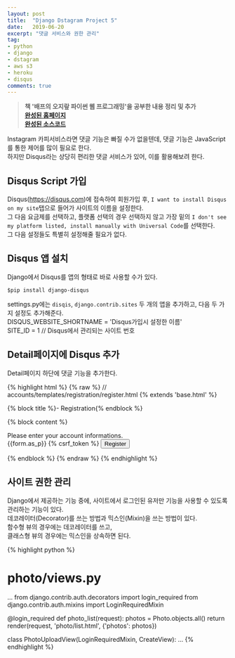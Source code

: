 ```yaml
---
layout: post
title:  "Django Dstagram Project 5"
date:   2019-06-20
excerpt: "댓글 서비스와 권한 관리"
tag:
- python
- django
- dstagram
- aws s3
- heroku
- disqus
comments: true
---
```


> **책 '배프의 오지랖 파이썬 웹 프로그래밍'을 공부한 내용 정리 및 추가**<br>
> **<a href="https://dstagram-glowingedge.herokuapp.com/">완성된 홈페이지</a>**<br>
> **<a href="https://github.com/glowingEdge/dstagram">완성된 소스코드</a>**


Instagram 카피서비스라면 댓글 기능은 빠질 수가 없을텐데, 댓글 기능은 JavaScript를 통한 제어를 많이 필요로 한다.<br>
하지만 Disqus라는 상당히 편리한 댓글 서비스가 있어, 이를 활용해보려 한다.

## Disqus Script 가입

Disqus(https://disqus.com)에 접속하여 회원가입 후, `I want to install Disqus on my site`탭으로 들어가 사이트의 이름을 설정한다.<br>
그 다음 요금제를 선택하고, 플랫폼 선택의 경우 선택하지 않고 가장 밑의 `I don't see my platform listed, install manually with Universal Code`를 선택한다.<br>
그 다음 설정들도 특별히 설정해줄 필요가 없다. 

## Disqus 앱 설치

Django에서 Disqus를 앱의 형태로 바로 사용할 수가 있다.

    $pip install django-disqus

settings.py에는 `disqis`, `django.contrib.sites` 두 개의 앱을 추가하고, 다음 두 가지 설정도 추가해준다.<br>
DISQUS_WEBSITE_SHORTNAME = 'Disqus가입시 설정한 이름' <br>
SITE_ID = 1    // Disqus에서 관리되는 사이트 번호<br>

## Detail페이지에 Disqus 추가

Detail페이지 하단에 댓글 기능을 추가한다.

{% highlight html %}
{% raw %}
// accounts/templates/registration/register.html
{% extends 'base.html' %}

{% block title %}- Registration{% endblock %}

{% block content %}
<div class="row">
        <div class="col-md-2"></div>
        <div class="col-md-8 panel panel-default">
            <div class="alert alert-info">Please enter your account informations.</div>
            <form action="" method="post">
                {{form.as_p}}
                {% csrf_token %}
                <input class="btn btn-primary" type="submit" value="Register">
            </form>
        </div>
        <div class="col-md-2"></div>
</div>
{% endblock %}
{% endraw %}
{% endhighlight %}

## 사이트 권한 관리

Django에서 제공하는 기능 중에, 사이트에서 로그인된 유저만 기능을 사용할 수 있도록 관리하는 기능이 있다.<br>
데코레이터(Decorator)를 쓰는 방법과 믹스인(Mixin)을 쓰는 방법이 있다. <br>
함수형 뷰의 경우에는 데코레이터를 쓰고, <br>
클래스형 뷰의 경우에는 믹스인을 상속하면 된다.

{% highlight python %}
# photo/views.py
...
from django.contrib.auth.decorators import login_required
from django.contrib.auth.mixins import LoginRequiredMixin


@login_required
def photo_list(request):
    photos = Photo.objects.all()
    return render(request, 'photo/list.html', {'photos': photos})

class PhotoUploadView(LoginRequiredMixin, CreateView):
...
{% endhighlight %}